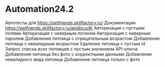 # Automation24.2
Автотесты для https://petfriends.skillfactory.ru/
Документация https://petfriends.skillfactory.ru/apidocs/#/
Авторизация с пустыми полями
Авторизация с неверным логином
Авторизация с неверным паролем
Добавление питомца с отрицательным возрастом
Добавление питомца с невалидным возрастом
Удаление питомца с пустым id
Запрос списка всех питомцев c пустым значением API-ключа
Добавление питомца без фото с корректными данными
Добавление невалидного вида питомца
Добавление питомца только с фото

